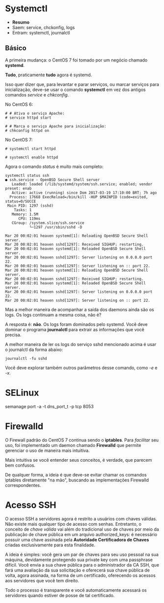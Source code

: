 # Systemctl

* **Resumo**
 * Saem: service, chckonfig, logs
 * Entram: systemctl, journalctl

## Básico

A primeira mudança: o CentOS 7 foi tomado por um negócio chamado **systemd**.

**Tudo**, praticamente **tudo** agora é systemd.

Isso quer dizer que, para levantar e parar serviços, ou marcar serviços para inicialização, deve-se usar o comando **systemctl** em vez dos antigos comandos *service* e *chkconfig*.

No CentOS 6:
```
# # Ativa o serviço Apache:
# service httpd start

# # Marca o serviço Apache para inicialização:
# chkconfig httpd on
```

No CentOS 7:
```
# systemctl start httpd

# systemctl enable httpd
```

Agora o comando *status* é muito mais completo:

```
systemctl status ssh
● ssh.service - OpenBSD Secure Shell server
   Loaded: loaded (/lib/systemd/system/ssh.service; enabled; vendor preset: enab
   Active: active (running) since Dom 2017-03-19 17:10:00 BRT; 7h ago
  Process: 17668 ExecReload=/bin/kill -HUP $MAINPID (code=exited, status=0/SUCCE
 Main PID: 1297 (sshd)
    Tasks: 1
   Memory: 1.5M
      CPU: 119ms
   CGroup: /system.slice/ssh.service
           └─1297 /usr/sbin/sshd -D

Mar 20 00:02:01 heaven systemd[1]: Reloading OpenBSD Secure Shell server.
Mar 20 00:02:01 heaven sshd[1297]: Received SIGHUP; restarting.
Mar 20 00:02:01 heaven systemd[1]: Reloaded OpenBSD Secure Shell server.
Mar 20 00:02:01 heaven sshd[1297]: Server listening on 0.0.0.0 port 22.
Mar 20 00:02:01 heaven sshd[1297]: Server listening on :: port 22.
Mar 20 00:02:01 heaven systemd[1]: Reloading OpenBSD Secure Shell server.
Mar 20 00:02:01 heaven sshd[1297]: Received SIGHUP; restarting.
Mar 20 00:02:01 heaven systemd[1]: Reloaded OpenBSD Secure Shell server.
Mar 20 00:02:01 heaven sshd[1297]: Server listening on 0.0.0.0 port 22.
Mar 20 00:02:01 heaven sshd[1297]: Server listening on :: port 22.

```

Mas a melhor maneira de acompanhar a saída dos daemons ainda são os logs. Os logs continuam a mesma coisa, não é? 

A resposta é: **não**. Os logs foram dominados pelo systemd. Você deve dominar o programa **journalctl** para extrair as informações que você precisa.

A melhor maneira de ler os logs do serviço sshd mencionado acima é usar o journalctl da forma abaixo:

```
journalctl -fu sshd
```

Você deve explorar também outros parâmetros desse comando, como *-e* e *-x*.

# SELinux

semanage port -a -t dns_port_t -p tcp 8053

# Firewalld

O Firewall padrão do CentOS 7 continua sendo o **iptables**. Para *facilitar* seu uso, foi implementado um daemon chamado **Firewalld** que permite gerenciar o uso de maneira mais intuitiva.

Mais intuitiva se você entender seus conceitos, é verdade, que parecem bem confusos. 

De qualquer forma, a ideia é que deve-se evitar chamar os comandos iptables diretamente "na mão", buscando as implementações Firewalld correspondentes.


# Acesso SSH

O acesso SSH a servidores agora é restrito a usuários com chaves válidas. Não existe mais qualquer tipo de acesso com senhas. Entretanto, o conceito de *chave válida* vai além do tradicional uso de chaves por meio da publicação de chave pública em um arquivo authorized_keys: é necessário possuir uma chave assinada pela **Autoridade Certificadora de Chaves** criadas exclusivamente para esta finalidade.

A ideia é simples: você gera um par de chaves para seu uso pessoal na sua máquina, devidamente protegendo sua private key com uma passphrase difícil. Você envia a sua chave pública para o administrador da CA SSH, que fará uma avaliação da sua solicitação e oferecerá sua chave pública de volta, agora assinada, na forma de um certificado, oferecendo os acessos aos servidores que você tem direito.

Todo o processo é transparente e você automaticamente acessará os servidores quando estiver de posse de tal certificado.

 


